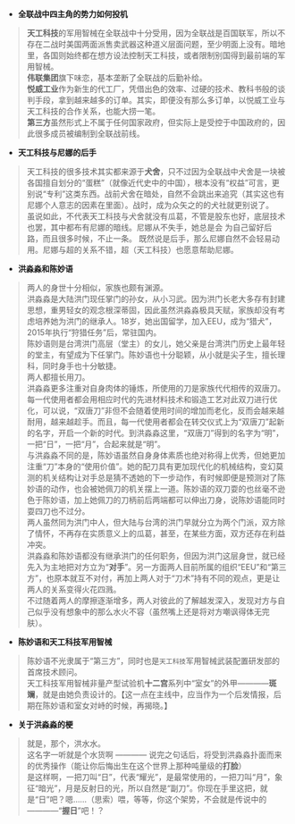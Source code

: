 * **全联战中四主角的势力如何投机**  
> **天工科技**的军用智械在全联战中十分受用，因为全联战是百国联军，所以不存在二战时美国两面派售卖武器这种道义层面问题，至少明面上没有。暗地里，各国则始终都在想方设法控制天工科技，或者限制别国得到最前端的军用智械。  
> **伟联集团**旗下味恋，基本垄断了全联战的后勤补给。  
> **悦威工业**作为新生的代工厂，凭借出色的效率、过硬的技术、教科书般的谈判手段，拿到越来越多的订单。其实，即便没有那么多订单，以悦威工业与天工科技的合作关系，也能大捞一笔。  
> **第三方**虽然形式上不属于任何国家政府，但实际上是受控于中国政府的，因此很多成员被编制到全联战前线。

* **天工科技与尼娜的后手**  
> 天工科技的很多技术其实都来源于**犬舍**，只不过因为全联战中犬舍是一块被各国擅自划分的“蛋糕”（就像近代史中的中国），根本没有“权益”可言，更别说“专利”这类东西。战前犬舍在暗处，自然不会跳出来追究（其实这也有尼娜个人意志的因素在里面）。战时，成为众矢之的的犬社就更别说了。  
> 虽说如此，不代表天工科技与犬舍就没有瓜葛，不管是股东也好，底层技术也罢，其中都布有尼娜的暗线。尼娜从不失手，她总是会 为自己留好后路，而且很多时候，不止一条。
> 既然说是后手，那么尼娜自然不会轻易动用。尼娜与超的关系不错，超（天工科技）也愿意帮助尼娜。  

* **洪淼淼和陈妙语**  
> 两人的身世十分相似，家族也颇有渊源。  
> 洪淼淼是大陆洪门现任掌门的孙女，从小习武。因为洪门长老大多存有封建思想，重男轻女的观念根深蒂固，因此虽然洪淼淼极具天赋，家族却没有考虑培养她为洪门的继承人。18岁，她出国留学，加入EEU，成为“猎犬”，2015年执行“狩猎任务”后，常驻国内。  
> 陈妙语则是台湾洪门高层（堂主）的女儿，她父亲是台湾洪门历史上最年轻的堂主，有望成为下任掌门。陈妙语也十分聪颖，从小就是尖子生，擅长理科，同时身手也十分敏捷。  
> 两人都擅长用刀。  
> 洪淼淼更多注重对自身肉体的锤炼，所使用的刀是家族代代相传的双唐刀。每一代使用者都会用相应时代的先进材料技术和锻造工艺对此双刀进行优化，可以说，“双唐刀”非但不会随着使用时间的增加而老化，反而会越来越耐用，越来越趁手。而且，每一代使用者都会在转交仪式上为“双唐刀”起新的名字，开启一个新的时代。到洪淼淼这里，“双唐刀”得到的名字为“明”，一把“日”，一把“月”，合起来就是“明”。  
> 与洪淼淼不同的是，陈妙语虽然自身身体素质也绝对称得上优秀，但她更加注重“刀”本身的“使用价值”。她的配刀具有更加现代化的机械结构，变幻莫测的机关结构让对手总是猜不透她的下一步动作，有时候即便是预测对了陈妙语的动作，也会被她佩刀的机关摆上一道。陈妙语的双刀耍的也丝毫不逊色于陈妙语，加上她佩刀的刀柄前后两端都可以伸出刀身，说陈妙语能同时耍四刀也不过分。  
> 两人虽然同为洪门中人，但大陆与台湾的洪门早就分立为两个门派，双方除了情怀，不再存在实质意义上的瓜葛，甚至，在某些方面，双方还存在利益冲突。  
> 洪淼淼和陈妙语都没有继承洪门的任何职务，但因为洪门这层身世，就已经先入为主地把对方立为“**对手**”。另一方面两人目前所属的组织“EEU”和“第三方”，也原本就互不对付，再加上两人对于“刀术”持有不同的观点，更是让两人的关系变得火花四溅。  
> 不过随着两人的摩擦逐渐增多，两人对彼此的了解越发深入，发现对方与自己似乎没有想象中的那么水火不容（虽然嘴上还是将对方嘲讽得体无完肤）。  


* **陈妙语和天工科技军用智械**  
> 陈妙语不光隶属于“第三方”，同时也是`天工科技`军用智械武装配置研发部的首席技术顾问。  
> 天工科技军用智械非量产型试验机**十二宫**系列中“室女”的外甲————**斑斓**，就是由她负责设计的。【这一点在主线中，应当作为一个后发情报，后期在陈妙语和室女对峙的时候，再揭晓。】  


* **关于洪淼淼的梗**  
> 就是，那个，洪水水。  
> 这名字一听就是个水货啊 ———— 说完之句话后，将受到洪淼淼扑面而来的优秀操作（能让你后悔出生在这个世界上那种吨量级的**打脸**）  
> 是这样啊，一把刀叫“日”，代表“耀光”，是最常使用的，一把刀叫“月”，象征“暗光”，月是反射日的光，所以自然是“副刀”。你现在手里这把，就是“日”吧？嗯……（思索）喂，等等，你这个架势，不会就是传说中的————“**握日**”吧！？  
